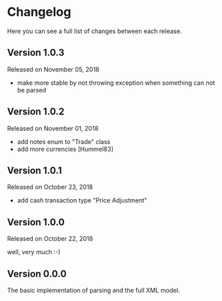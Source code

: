 # Changelog

Here you can see a full list of changes between each release.

## Version 1.0.3

Released on November 05, 2018

- make more stable by not throwing exception when something can not be parsed

## Version 1.0.2

Released on November 01, 2018

- add notes enum to "Trade" class
- add more currencies [Hummel83]

## Version 1.0.1

Released on October 23, 2018

- add cash transaction type "Price Adjustment"

## Version 1.0.0

Released on October 22, 2018

well, very much :-)

## Version 0.0.0

The basic implementation of parsing and the full XML model.